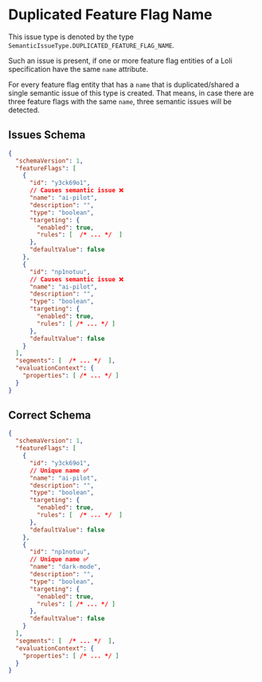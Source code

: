 # Duplicated Feature Flag Name

This issue type is denoted by the type `SemanticIssueType.DUPLICATED_FEATURE_FLAG_NAME`.

Such an issue is present, if one or more feature flag entities of a Loli specification
have the same `name` attribute.

For every feature flag entity that has a `name` that is duplicated/shared a single semantic issue of this type
is created. That means, in case there are three feature flags with the same `name`, three semantic issues
will be detected.

## Issues Schema

```json
{
  "schemaVersion": 1,
  "featureFlags": [
    {
      "id": "y3ck69o1",
      // Causes semantic issue ❌
      "name": "ai-pilot",
      "description": "",
      "type": "boolean",
      "targeting": {
        "enabled": true,
        "rules": [  /* ... */  ]
      },
      "defaultValue": false
    },
    {
      "id": "np1notuu",
      // Causes semantic issue ❌
      "name": "ai-pilot",
      "description": "",
      "type": "boolean",
      "targeting": {
        "enabled": true,
        "rules": [ /* ... */ ]
      },
      "defaultValue": false
    }
  ],
  "segments": [  /* ... */  ],
  "evaluationContext": {
    "properties": [ /* ... */ ]
  }
}
```

## Correct Schema

```json
{
  "schemaVersion": 1,
  "featureFlags": [
    {
      "id": "y3ck69o1",
      // Unique name ✅
      "name": "ai-pilot",
      "description": "",
      "type": "boolean",
      "targeting": {
        "enabled": true,
        "rules": [  /* ... */  ]
      },
      "defaultValue": false
    },
    {
      "id": "np1notuu",
      // Unique name ✅
      "name": "dark-mode",
      "description": "",
      "type": "boolean",
      "targeting": {
        "enabled": true,
        "rules": [ /* ... */ ]
      },
      "defaultValue": false
    }
  ],
  "segments": [  /* ... */  ],
  "evaluationContext": {
    "properties": [ /* ... */ ]
  }
}
```
